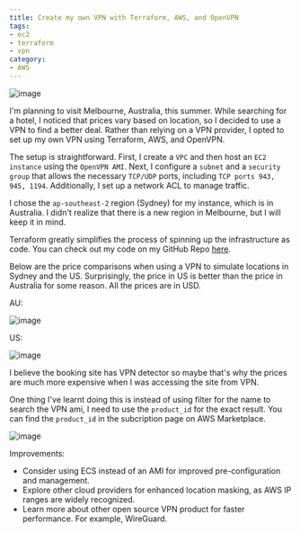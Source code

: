 ```yaml
---
title: Create my own VPN with Terraform, AWS, and OpenVPN
tags:
- ec2
- terraform
- vpn
category:
- AWS
---
```

![image](https://s3.us-east-1.amazonaws.com/blog.khoah.net/media/vpn-blog/vpn.jpg)

I'm planning to visit Melbourne, Australia, this summer. While searching for a hotel, I noticed that prices vary based on location, so I decided to use a VPN to find a better deal. Rather than relying on a VPN provider, I opted to set up my own VPN using Terraform, AWS, and OpenVPN.

The setup is straightforward. First, I create a `VPC` and then host an `EC2 instance` using the `OpenVPN AMI`. Next, I configure a `subnet` and a `security group` that allows the necessary `TCP/UDP` ports, including `TCP ports 943, 945, 1194`. Additionally, I set up a network ACL to manage traffic.

I chose the `ap-southeast-2` region (Sydney) for my instance, which is in Australia. I didn't realize that there is a new region in Melbourne, but I will keep it in mind.

Terraform greatly simplifies the process of spinning up the infrastructure as code. You can check out my code on my GitHub Repo [here](https://github.com/ehoang0106/vpn).

Below are the price comparisons when using a VPN to simulate locations in Sydney and the US.
Surprisingly, the price in US is better than the price in Australia for some reason. All the prices are in USD.

AU:

![image](https://s3.us-east-1.amazonaws.com/blog.khoah.net/media/vpn-blog/bk-au2-1.png)

US: 

![image](https://s3.us-east-1.amazonaws.com/blog.khoah.net/media/vpn-blog/bk-us1-1.png)

I believe the booking site has VPN detector so maybe that's why the prices are much more expensive when I was accessing the site from VPN.

One thing I've learnt doing this is instead of using filter for the name to search the VPN ami, I need to use the `product_id` for the exact result. You can find the `product_id` in the subcription page on AWS Marketplace.

![image](https://s3.us-east-1.amazonaws.com/blog.khoah.net/media/vpn-blog/product_id.png)

Improvements:

- Consider using ECS instead of an AMI for improved pre-configuration and management.
- Explore other cloud providers for enhanced location masking, as AWS IP ranges are widely recognized.
- Learn more about other open source VPN product for faster performance. For example, WireGuard.